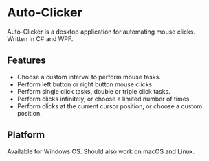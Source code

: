 # Auto-Clicker

Auto-Clicker is a desktop application for automating mouse clicks.
<br>Written in C# and WPF.

## Features
* Choose a custom interval to perform mouse tasks.
* Perform left button or right button mouse clicks.
* Perform single click tasks, double or triple click tasks.
* Perform clicks infinitely, or choose a limited number of times.
* Perform clicks at the current cursor position, or choose a custom position. 

## Platform
Available for Windows OS. Should also work on macOS and Linux.

